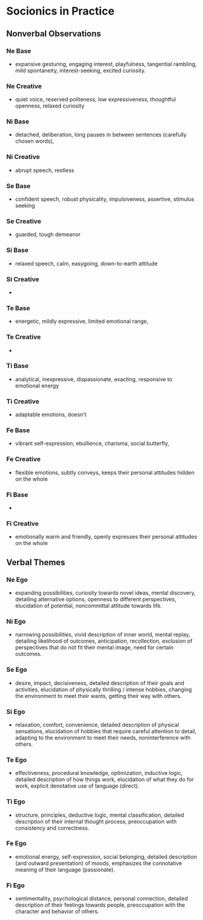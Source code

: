 # Socionics in Practice

## Nonverbal Observations

### Ne Base

* expansive gesturing, engaging interest, playfulness, tangential rambling, mild spontaneity, interest-seeking, excited curiosity.

### Ne Creative

* quiet voice, reserved politeness, low expressiveness, thoughtful openness, relaxed curiosity

### Ni Base

* detached, deliberation, long pauses in between sentences \(carefully chosen words\),

### Ni Creative

* abrupt speech, restless

### Se Base

* confident speech, robust physicality, impulsiveness, assertive, stimulus seeking

### Se Creative

* guarded, tough demeanor

### Si Base

* relaxed speech, calm, easygoing, down-to-earth attitude

### Si Creative

* 
### Te Base

* energetic, mildly expressive, limited emotional range,

### Te Creative

* 
### Ti Base

* analytical, inexpressive, dispassionate, exacting, responsive to emotional energy

### Ti Creative

* adaptable emotions, doesn’t

### Fe Base

* vibrant self-expression, ebullience, charisma, social butterfly,

### Fe Creative

* flexible emotions, subtly conveys, keeps their personal attitudes hidden on the whole

### Fi Base

* 
### Fi Creative

* emotionally warm and friendly, openly expresses their personal attitudes on the whole

## Verbal Themes

### Ne Ego

* expanding possibilities, curiosity towards novel ideas, mental discovery, detailing alternative options, openness to different perspectives, elucidation of potential, noncommittal attitude towards life.

### Ni Ego

* narrowing possibilities, vivid description of inner world, mental replay, detailing likelihood of outcomes, anticipation, recollection, exclusion of perspectives that do not fit their mental image, need for certain outcomes.

### Se Ego

* desire, impact, decisiveness, detailed description of their goals and activities, elucidation of physically thrilling / intense hobbies, changing the environment to meet their wants, getting their way with others.

### Si Ego

* relaxation, comfort, convenience, detailed description of physical sensations, elucidation of hobbies that require careful attention to detail, adapting to the environment to meet their needs, noninterference with others.

### Te Ego

* effectiveness, procedural knowledge, optimization, inductive logic, detailed description of how things work, elucidation of what they do for work, explicit denotative use of language \(direct\).

### Ti Ego

* structure, principles, deductive logic, mental classification, detailed description of their internal thought process, preoccupation with consistency and correctness.

### Fe Ego

* emotional energy, self-expression, social belonging, detailed description \(and outward presentation\) of moods, emphasizes the connotative meaning of their language \(passionate\).

### Fi Ego

* sentimentality, psychological distance, personal connection, detailed description of their feelings towards people, preoccupation with the character and behavior of others.



